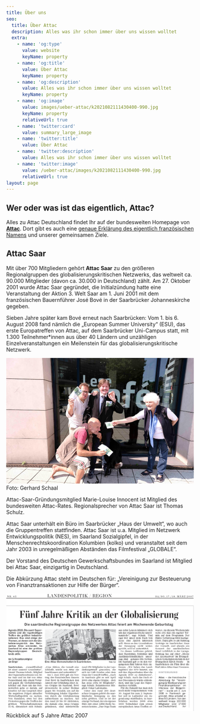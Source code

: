 ```yaml
---
title: Über uns
seo:
  title: Über Attac
  description: Alles was ihr schon immer über uns wissen wolltet
  extra:
    - name: 'og:type'
      value: website
      keyName: property
    - name: 'og:title'
      value: Über Attac
      keyName: property
    - name: 'og:description'
      value: Alles was ihr schon immer über uns wissen wolltet
      keyName: property
    - name: 'og:image'
      value: images/ueber-attac/k2021082111430400-990.jpg
      keyName: property
      relativeUrl: true
    - name: 'twitter:card'
      value: summary_large_image
    - name: 'twitter:title'
      value: Über Attac
    - name: 'twitter:description'
      value: Alles was ihr schon immer über uns wissen wolltet
    - name: 'twitter:image'
      value: /ueber-attac/images/k2021082111430400-990.jpg
      relativeUrl: true
layout: page
---
```

## Wer oder was ist das eigentlich, Attac?

Alles zu Attac Deutschland findet Ihr auf der bundesweiten Homepage von [**Attac**](www.attac.de). Dort gibt es auch eine [genaue Erklärung des eigentlich französischen Namens](https://www.attac.de/was-ist-attac) und unserer gemeinsamen Ziele.

## Attac Saar

Mit über 700 Mitgliedern gehört **Attac Saar** zu den größeren Regionalgruppen des globalisierungskritischen Netzwerks, das weltweit ca. 90.000 Mitglieder (davon ca. 30.000 in Deutschland) zählt. Am 27. Oktober 2001 wurde Attac Saar gegründet, die Initialzündung hatte eine Veranstaltung der Aktion 3. Welt Saar am 1. Juni 2001 mit dem französischen Bauernführer José Bové in der Saarbrücker Johanneskirche gegeben.

Sieben Jahre später kam Bové erneut nach Saarbrücken: Vom 1. bis 6. August 2008 fand nämlich die „European Summer University“ (ESU), das erste Europatreffen von Attac, auf dem Saarbrücker Uni-Campus statt, mit 1.300 Teilnehmer\*innen aus über 40 Ländern und unzähligen Einzelveranstaltungen ein Meilenstein für das globalisierungskritische Netzwerk.

![Attak in Aktion](/ueber-attac/images/k2021082111430400-990.jpg)
Foto: Gerhard Schaal

Attac-Saar-Gründungsmitglied Marie-Louise Innocent ist Mitglied des bundesweiten Attac-Rates. Regionalsprecher von Attac Saar ist Thomas Schulz.

Attac Saar unterhält ein Büro im Saarbrücker „Haus der Umwelt“, wo auch die Gruppentreffen stattfinden. Attac Saar ist u.a. Mitglied im Netzwerk Entwicklungspolitik (NES), im Saarland Sozialgipfel, in der Menschenrechtskoordination Kolumbien (kolko) und veranstaltet seit dem Jahr 2003 in unregelmäßigen Abständen das Filmfestival „GLOBALE“.

Der Vorstand des Deutschen Gewerkschaftsbundes im Saarland ist Mitglied bei Attac Saar, einzigartig in Deutschland.

Die Abkürzung Attac steht im Deutschen für: „Vereinigung zur Besteuerung von Finanztransaktionen zur Hilfe der Bürger“.

![5 Jahre Attac](/ueber-attac/images/5-jahre-attac.png)
Rückblick auf 5 Jahre Attac 2007
